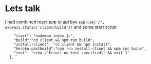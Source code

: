 # Lets talk

I had combined react app to api bye ``app.use('/', express.static('client/build'))``
and some start script
```"scripts": {
    "start": "nodemon index.js",
    "build":"cd client && npm run build",
    "install-client": "cd client && npm install",
    "heroku-postbuild":"npm run install-client && npm run build",
    "test": "echo \"Error: no test specified\" && exit 1"
  },``
